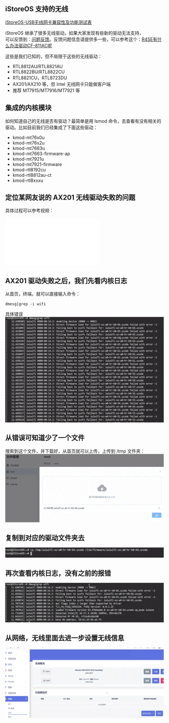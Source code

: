 ## iStoreOS 支持的无线

[iStoreOS-USB无线网卡兼容性及功能测试表](https://doc.weixin.qq.com/sheet/e3_APgAFga8ADQoXM4pcrBRlOMhsi2BE?scode=AO8Amwc5AA8ND7QQDbAPgAFga8ADQ&tab=000001)

iStoreOS 继承了很多无线驱动，如果大家发现有些新的驱动无法支持，  
可以反馈到：[问题反馈](https://github.com/istoreos/istoreos/issues)。反馈问题信息请提供多一些，可以参考这个：[R4SE有什么办法驱动CF-811AC呢
](https://github.com/istoreos/istoreos/issues/1037)

这些是我们已知的，但不局限于这些的无线驱动：

* RTL8812AU/RTL8821AU
* RTL8822BU/RTL8822CU
* RTL8821CU，RTL8723DU
* AX201/AX210 等，但 Intel 无线网卡只能做客户端
* 推荐 MT7915/MT7916/MT7921 等

## 集成的内核模块

如何知道自己的无线是否有驱动？最简单是用 lsmod 命令，去查看有没有相关的驱动。比如目前我们已经集成了下面这些驱动：

  - kmod-mt76x0u
  - kmod-mt76x2u
  - kmod-mt7663u
  - kmod-mt7663-firmware-ap
  - kmod-mt7921u
  - kmod-mt7921-firmware
  - kmod-rtl8192cu
  - kmod-rtl8812au-ct
  - kmod-rtl8xxxu

## 定位某网友说的 AX201 无线驱动失败的问题

具体过程可以参考视频：

<iframe src="//player.bilibili.com/player.html?aid=281090593&bvid=BV1bc41167HY&cid=1336374963&p=1" scrolling="no" border="0" frameborder="no" framespacing="0" allowfullscreen="true"> </iframe>

## AX201 驱动失败之后，我们先看内核日志

从首页，终端，就可以直接输入命令：
```
dmesg|grep -i wifi
```

具体错误![如图](../image/wifi-ax201/ax201-fix-01.png)

## 从错误可知道少了一个文件

搜索到这个文件，并下载好，从首页就可以上传，上传到 /tmp 文件夹：
![上传](../image/wifi-ax201/ax201-fix-02.png)

## 复制到对应的驱动文件夹去

![复制到对应文件夹](../image/wifi-ax201/ax201-fix-03.png)

## 再次查看内核日志，没有之前的报错

![内核没有错误](../image/wifi-ax201/ax201-ok-04.png)

## 从网络，无线里面去进一步设置无线信息

![进一步设置无线](../image/wifi-ax201/ax201-ok-05.png)



